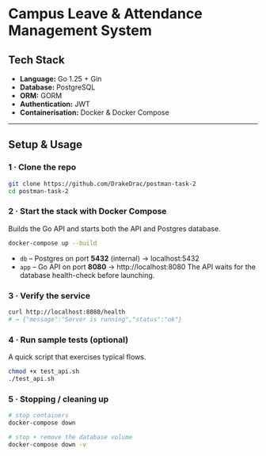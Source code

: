 # Campus Leave & Attendance Management System

## Tech Stack
- **Language:** Go 1.25 + Gin
- **Database:** PostgreSQL 
- **ORM:** GORM
- **Authentication:** JWT
- **Containerisation:** Docker & Docker Compose

---

## Setup & Usage

### 1 · Clone the repo
```bash
git clone https://github.com/DrakeDrac/postman-task-2
cd postman-task-2
```

### 2 · Start the stack with Docker Compose
Builds the Go API and starts both the API and Postgres database.
```bash
docker-compose up --build
```
* `db`  – Postgres on port **5432** (internal) → localhost:5432
* `app` – Go API on port **8080**            → http://localhost:8080
The API waits for the database health-check before launching.

### 3 · Verify the service
```bash
curl http://localhost:8080/health
# → {"message":"Server is running","status":"ok"}
```

### 4 · Run sample tests (optional)
A quick script that exercises typical flows.
```bash
chmod +x test_api.sh
./test_api.sh
```

### 5 · Stopping / cleaning up
```bash
# stop containers
docker-compose down

# stop + remove the database volume
docker-compose down -v
```